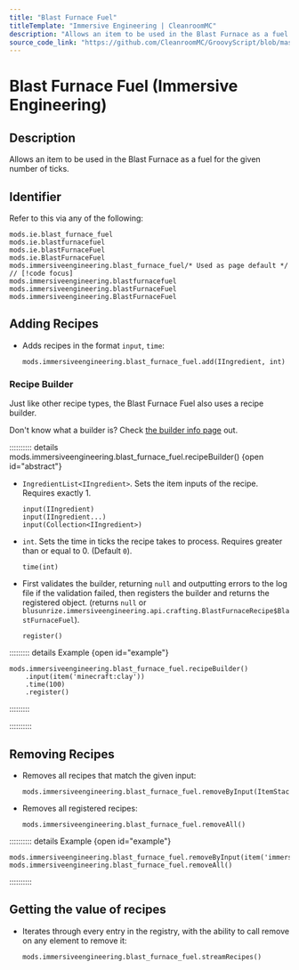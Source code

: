 ```yaml
---
title: "Blast Furnace Fuel"
titleTemplate: "Immersive Engineering | CleanroomMC"
description: "Allows an item to be used in the Blast Furnace as a fuel for the given number of ticks."
source_code_link: "https://github.com/CleanroomMC/GroovyScript/blob/master/src/main/java/com/cleanroommc/groovyscript/compat/mods/immersiveengineering/BlastFurnaceFuel.java"
---
```


# Blast Furnace Fuel (Immersive Engineering)

## Description

Allows an item to be used in the Blast Furnace as a fuel for the given number of ticks.

## Identifier

Refer to this via any of the following:

```groovy:no-line-numbers {5}
mods.ie.blast_furnace_fuel
mods.ie.blastfurnacefuel
mods.ie.blastFurnaceFuel
mods.ie.BlastFurnaceFuel
mods.immersiveengineering.blast_furnace_fuel/* Used as page default */ // [!code focus]
mods.immersiveengineering.blastfurnacefuel
mods.immersiveengineering.blastFurnaceFuel
mods.immersiveengineering.BlastFurnaceFuel
```


## Adding Recipes

- Adds recipes in the format `input`, `time`:

    ```groovy:no-line-numbers
    mods.immersiveengineering.blast_furnace_fuel.add(IIngredient, int)
    ```


### Recipe Builder

Just like other recipe types, the Blast Furnace Fuel also uses a recipe builder.

Don't know what a builder is? Check [the builder info page](../../groovy/builder.md) out.

:::::::::: details mods.immersiveengineering.blast_furnace_fuel.recipeBuilder() {open id="abstract"}
- `IngredientList<IIngredient>`. Sets the item inputs of the recipe. Requires exactly 1.

    ```groovy:no-line-numbers
    input(IIngredient)
    input(IIngredient...)
    input(Collection<IIngredient>)
    ```

- `int`. Sets the time in ticks the recipe takes to process. Requires greater than or equal to 0. (Default `0`).

    ```groovy:no-line-numbers
    time(int)
    ```

- First validates the builder, returning `null` and outputting errors to the log file if the validation failed, then registers the builder and returns the registered object. (returns `null` or `blusunrize.immersiveengineering.api.crafting.BlastFurnaceRecipe$BlastFurnaceFuel`).

    ```groovy:no-line-numbers
    register()
    ```

::::::::: details Example {open id="example"}
```groovy:no-line-numbers
mods.immersiveengineering.blast_furnace_fuel.recipeBuilder()
    .input(item('minecraft:clay'))
    .time(100)
    .register()
```

:::::::::

::::::::::

## Removing Recipes

- Removes all recipes that match the given input:

    ```groovy:no-line-numbers
    mods.immersiveengineering.blast_furnace_fuel.removeByInput(ItemStack)
    ```

- Removes all registered recipes:

    ```groovy:no-line-numbers
    mods.immersiveengineering.blast_furnace_fuel.removeAll()
    ```

:::::::::: details Example {open id="example"}
```groovy:no-line-numbers
mods.immersiveengineering.blast_furnace_fuel.removeByInput(item('immersiveengineering:material:6'))
mods.immersiveengineering.blast_furnace_fuel.removeAll()
```

::::::::::

## Getting the value of recipes

- Iterates through every entry in the registry, with the ability to call remove on any element to remove it:

    ```groovy:no-line-numbers
    mods.immersiveengineering.blast_furnace_fuel.streamRecipes()
    ```
